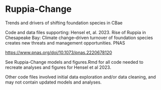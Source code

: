 # Ruppia-Change
Trends and drivers of shifting foundation species in CBae

Code and data files supporting:
Hensel et, al. 2023. Rise of Ruppia in Chesapeake Bay: Climate change–driven turnover of foundation species creates new threats and management opportunities. PNAS

https://www.pnas.org/doi/10.1073/pnas.2220678120


See Ruppia-Change models and figures.Rmd for all code needed to recreate analyses and figures for Hensel et al 2023. 

Other code files involved initial data exploration and/or data cleaning, and may not contain updated models and analyses. 
